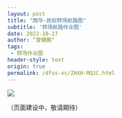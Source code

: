 ```yaml
---
layout: post
title: "西华-民权转场航路图"
subtitle: '转场航路作业图'
date: 2022-10-27
author: “曾健鹏"
tags:
 - 转场作业图
header-style: text
origin: true
permalink: /dfss-xc/ZHXH-MQJC.html
---
```




<div>
<img src="https://img.shields.io/badge/更新于-2022年10月27日-blue" style="align-self:left;" />  
</div>

（页面建设中，敬请期待）



